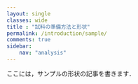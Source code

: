 ```yaml
---
layout: single
classes: wide
title : "試料の準備方法と形状"
permalink: /introduction/sample/
comments: true
sidebar: 
    nav: "analysis"
---
```

ここには，サンプルの形状の記事を書きます．